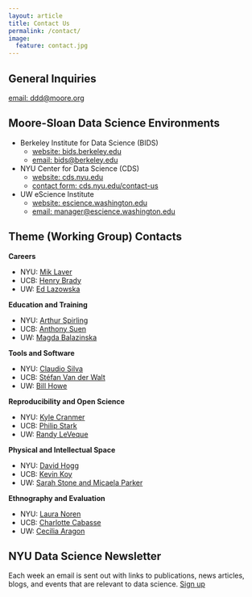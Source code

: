 ```yaml
---
layout: article
title: Contact Us
permalink: /contact/
image:
  feature: contact.jpg
---
```


## General Inquiries

[ email: ddd@moore.org](mailto:ddd@moore.org)

## Moore-Sloan Data Science Environments

- Berkeley Institute for Data Science (BIDS)
	- [website: bids.berkeley.edu](http://bids.berkeley.edu)
	- [email: bids@berkeley.edu](mailto:bids@berkeley.edu)
- NYU Center for Data Science (CDS)
	- [website: cds.nyu.edu](http://cds.nyu.edu)
	- [contact form: cds.nyu.edu/contact-us](http://cds.nyu.edu/contact-us)
- UW eScience Institute
	- [website: escience.washington.edu](http://escience.washington.edu)
	- [email: manager@escience.washington.edu](mailto:manager@escience.washington.edu)

## <a name="wgcontacts"></a>Theme (Working Group) Contacts

**Careers**

- NYU: [Mik Laver](mailto:michael.laver@nyu.edu)
- UCB: [Henry Brady](mailto:hbrady@berkeley.edu)
- UW: [Ed Lazowska](mailto:lazowska@cs.washington.edu)
 
**Education and Training**

- NYU: [Arthur Spirling](mailto:arthur.spirling@nyu.edu)
- UCB: [Anthony Suen](mailto:anthonysuen@berkeley.edu)
- UW: [Magda Balazinska](mailto:magda@cs.washington.edu)


**Tools and Software**

- NYU: [Claudio Silva](mailto:csilva@nyu.edu)
- UCB: [St&eacute;fan Van der Walt](mailto:stefanv@berkeley.edu)
- UW: [Bill Howe](mailto:billhowe@cs.washington.edu)

**Reproducibility and Open Science**

- NYU: [Kyle Cranmer](mailto:kyle.cranmer@nyu.edu)
- UCB: [Philip Stark](mailto:stark@stat.berkeley.edu)
- UW: [Randy LeVeque](mailto:rjl@amath.washington.edu)

**Physical and Intellectual Space**

- NYU: [David Hogg](mailto:david.hogg@nyu.edu)
- UCB: [Kevin Koy](mailto:kkoy@berkeley.edu)
- UW: [Sarah Stone and Micaela Parker](mailto:manager@escience.washington.edu)

**Ethnography and Evaluation**

- NYU: [Laura Noren](mailto:laura.noren@nyu.edu)
- UCB: [Charlotte Cabasse](mailto:charlottecabasse@berkeley.edu)
- UW: [Cecilia Aragon](mailto:aragon@uw.edu)

## NYU Data Science Newsletter

Each week an email is sent out with links to publications, news articles, blogs, and events that are relevant to data science. [Sign up](https://docs.google.com/forms/d/1EODmLq8fjL6rSgn3Ip0Qdrp489Vi_dd9XVmkhZ5b8Iw/viewform?usp=send_form)
